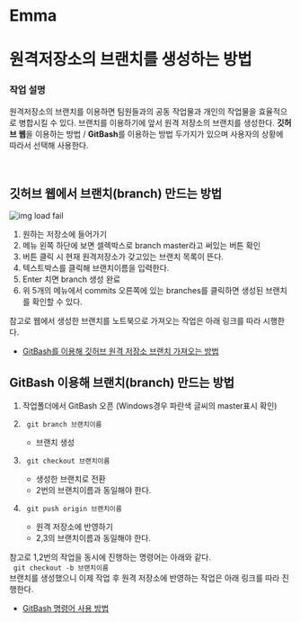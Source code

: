 # Emma
# 원격저장소의 브랜치를 생성하는 방법
### 작업 설명
원격저장소의 브랜치를 이용하면 팀원들과의 공동 작업물과 개인의 작업물을 효율적으로 병합시킬 수 있다. 브랜치를 이용하기에 앞서 원격 저장소의 브랜치를 생성한다. **깃허브 웹**을 이용하는 방법 / **GitBash**를 이용하는 방법 두가지가 있으며 사용자의 상황에 따라서 선택해 사용한다.

<br>

## 깃허브 웹에서 브랜치(branch) 만드는 방법
![img load fail](./imgs/createBranch1.JPG)  <br>
1. 원하는 저장소에 들어가기
2. 메뉴 왼쪽 하단에 보면 셀렉박스로 branch master라고 써있는 버튼 확인
3. 버튼 클릭 시 현재 원격저장소가 갖고있는 브랜치 목록이 뜬다. 
4. 텍스트박스를 클릭해 브랜치이름을 입력한다. 
5. Enter 치면 branch 생성 완료
6. 위 5개의 메뉴에서 commits 오른쪽에 있는 branches를 클릭하면 생성된 브랜치를 확인할 수 있다.

참고로 웹에서 생성한 브랜치를 노트북으로 가져오는 작업은 아래 링크를 따라 시행한다.
- [GitBash를 이용해 깃허브 원격 저장소 브랜치 가져오는 방법](https://github.com/TheCopiens/algorithm-study/blob/master/docs/github/bring_remote_branch.md#gitbash%EB%A5%BC-%EC%9D%B4%EC%9A%A9%ED%95%B4-%EA%B9%83%ED%97%88%EB%B8%8C-%EC%9B%90%EA%B2%A9-%EC%A0%80%EC%9E%A5%EC%86%8C-%EB%B8%8C%EB%9E%9C%EC%B9%98-%EA%B0%80%EC%A0%B8%EC%98%A4%EB%8A%94-%EB%B0%A9%EB%B2%95)


## GitBash 이용해 브랜치(branch) 만드는 방법

1. 작업폴더에서 GitBash 오픈 (Windows경우 파란색 글씨의 master표시 확인)
2. <code> git branch 브랜치이름 </code>
    - 브랜치 생성
3. <code> git checkout 브랜치이름 </code>
    - 생성한 브랜치로 전환
    - 2번의 브랜치이름과 동일해야 한다.

4. <code> git push origin 브랜치이름 </code>
    - 원격 저장소에 반영하기
    - 2,3의 브랜치이름과 동일해야 한다.


참고로 1,2번의 작업을 동시에 진행하는 명령어는 아래와 같다. <br>
<code> git checkout -b 브랜치이름 </code>    <br>
브랜치를 생성했으니 이제 작업 후 원격 저장소에 반영하는 작업은 아래 링크를 따라 진행한다.

- [GitBash 명령어 사용 방법](https://github.com/TheCopiens/algorithm-study#gitbash-%EB%AA%85%EB%A0%B9%EC%96%B4-%EC%82%AC%EC%9A%A9-%EB%B0%A9%EB%B2%95)
